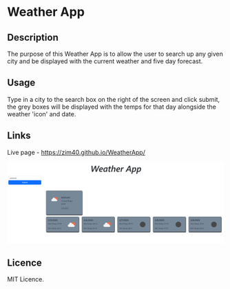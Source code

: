 # Weather App
## Description
The purpose of this Weather App is to allow the user to search up any
 given city and be displayed with the current weather and five day forecast.

## Usage
Type in a city to the search box on the right of the screen and click submit,
 the grey boxes will be displayed with the temps for that day alongside the weather 'icon' and date.

## Links
Live page - https://zim40.github.io/WeatherApp/


!["WeatherApp"](./Assets/Images/Screenshot.png)

## Licence
MIT Licence.